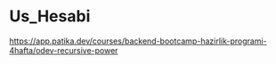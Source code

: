 # Us_Hesabi
 https://app.patika.dev/courses/backend-bootcamp-hazirlik-programi-4hafta/odev-recursive-power
